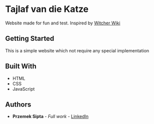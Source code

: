 # Tajlaf van die Katze

Website made for fun and test. Inspired by [Witcher Wiki](https://wiedzmin.fandom.com/wiki/Wied%C5%BAmin_Wiki)

## Getting Started

This is a simple website which not require any special implementation

## Built With

* HTML
* CSS
* JavaScript

## Authors

* **Przemek Sipta** - *Full work* - [LinkedIn](https://www.linkedin.com/in/przemys%C5%82aw-sipta-889526187/)
